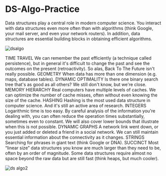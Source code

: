 # DS-Algo-Practice
Data structures play a central role in modern computer science. You interact with data structures even more often than with algorithms
(think Google, your mail server, and even your network routers). In addition, data structures are essential building blocks in obtaining efficient algorithms. 


![dsalgo](https://user-images.githubusercontent.com/13198518/141805859-7b4f6415-3d84-47bc-9e6c-dbb613e13137.png)

TIME TRAVEL	We can remember the past efficiently (a technique called persistence), but in general it's difficult to change the past and see the outcomes on the present (retroactivity). So alas, Back To The Future isn't really possible.
GEOMETRY	When data has more than one dimension (e.g. maps, database tables).
DYNAMIC OPTIMALITY	Is there one binary search tree that's as good as all others? We still don't know, but we're close.
MEMORY HIERARCHY	Real computers have multiple levels of caches. We can optimize the number of cache misses, often without even knowing the size of the cache.
HASHING	Hashing is the most used data structure in computer science. And it's still an active area of research.
INTEGERS	Logarithmic time is too easy. By careful analysis of the information you're dealing with, you can often reduce the operation times substantially, sometimes even to constant. We will also cover lower bounds that illustrate when this is not possible.
DYNAMIC GRAPHS	A network link went down, or you just added or deleted a friend in a social network. We can still maintain essential information about the connectivity as it changes.
STRINGS	Searching for phrases in giant text (think Google or DNA).
SUCCINCT	Most “linear size” data structures you know are much larger than they need to be, often by an order of magnitude. Some data structures require almost no space beyond the raw data but are still fast (think heaps, but much cooler).

![ds algo2](https://user-images.githubusercontent.com/13198518/141806163-bedcdb69-af27-45ee-bab9-70ae3c85c283.png)
